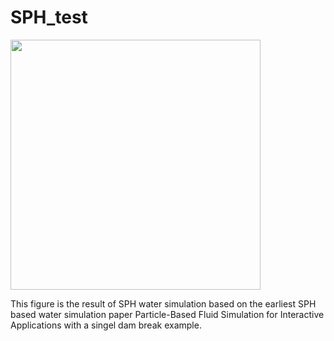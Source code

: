 # SPH_test
<img src="https://github.com/WTYatzoo/WTYatzoo.github.io/raw/master/gallery/sph_single_dam.gif" width="400" />

This figure is the result of SPH water simulation based on the earliest SPH based water simulation paper Particle-Based Fluid Simulation for Interactive Applications with a singel dam break example.
